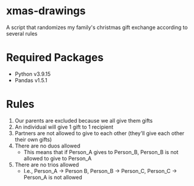 # xmas-drawings
 A script that randomizes my family's christmas gift exchange according to several rules

# Required Packages
 - Python v3.9.15
 - Pandas v1.5.1

# Rules

1. Our parents are excluded because we all give them gifts
2. An individual will give 1 gift to 1 recipient
3. Partners are not allowed to give to each other (they'll give each other their own gifts)
4. There are no duos allowed
   - This means that if Person_A gives to Person_B, Person_B is not allowed to give to Person_A
5. There are no trios allowed
   - I.e., Person_A -> Person B, Person_B -> Person_C, Person_C -> Person_A is not allowed
